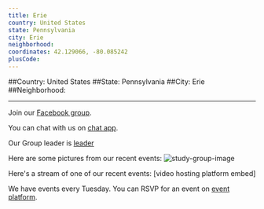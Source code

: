 ```yaml
---
title: Erie
country: United States
state: Pennsylvania
city: Erie
neighborhood: 
coordinates: 42.129066, -80.085242
plusCode:
---
```


##Country: United States
##State: Pennsylvania
##City: Erie
##Neighborhood: 
*****
Join our [Facebook group](https://www.facebook.com/groups/freecodecamp.erie.pa).

You can chat with us on [chat app]().

Our Group leader is [leader]()

Here are some pictures from our recent events:
![study-group-image]()

Here's a stream of one of our recent events:
[video hosting platform embed]

We have events every Tuesday. You can RSVP for an event on [event platform]().
